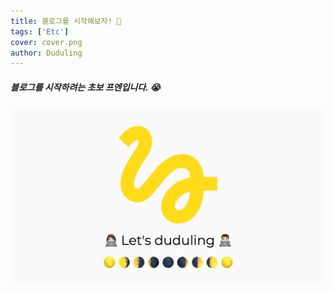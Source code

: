 ```yaml
---
title: 블로그를 시작해보자! 🤔
tags: ['Etc']
cover: cover.png
author: Duduling
---
```


##### 블로그를 시작하려는 초보 프엔입니다. 😭

![duduling preview image](./cover.png)
